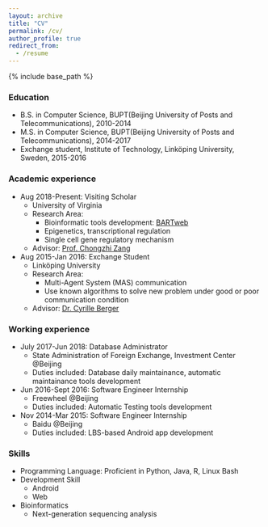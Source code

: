 ```yaml
---
layout: archive 
title: "CV"
permalink: /cv/
author_profile: true
redirect_from:
  - /resume
---
```


{% include base_path %}

### Education
* B.S. in Computer Science, BUPT(Beijing University of Posts and Telecommunications), 2010-2014
* M.S. in Computer Science, BUPT(Beijing University of Posts and Telecommunications), 2014-2017
* Exchange student, Institute of Technology, Linköping University, Sweden, 2015-2016

### Academic experience
* Aug 2018-Present: Visiting Scholar
  * University of Virginia
  * Research Area: 
    * Bioinformatic tools development: [BARTweb](http://bartweb.org/)
    * Epigenetics, transcriptional regulation
    * Single cell gene regulatory mechanism
  * Advisor: [Prof. Chongzhi Zang](http://faculty.virginia.edu/zanglab/people.htm)
* Aug 2015-Jan 2016: Exchange Student
  * Linköping University
  * Research Area:
    * Multi-Agent System (MAS) communication
    * Use known algorithms to solve new problem under good or poor communication condition
  * Advisor: [Dr. Cyrille Berger](https://www.ida.liu.se/divisions/aiics/people.en.shtml)

### Working experience
* July 2017-Jun 2018: Database Administrator
  * State Administration of Foreign Exchange, Investment Center @Beijing
  * Duties included: Database daily maintainance, automatic maintainance tools development
* Jun 2016-Sept 2016: Software Engineer Internship
  * Freewheel @Beijing
  * Duties included: Automatic Testing tools development
* Nov 2014-Mar 2015: Software Engineer Internship
  * Baidu @Beijing
  * Duties included: LBS-based Android app development

### Skills
* Programming Language: Proficient in Python, Java, R, Linux Bash
* Development Skill
  * Android 
  * Web
* Bioinformatics
  * Next-generation sequencing analysis
